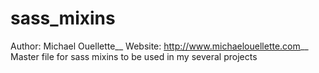 # sass_mixins
Author: Michael Ouellette__
Website: http://www.michaelouellette.com__
Master file for sass mixins to be used in my several projects
